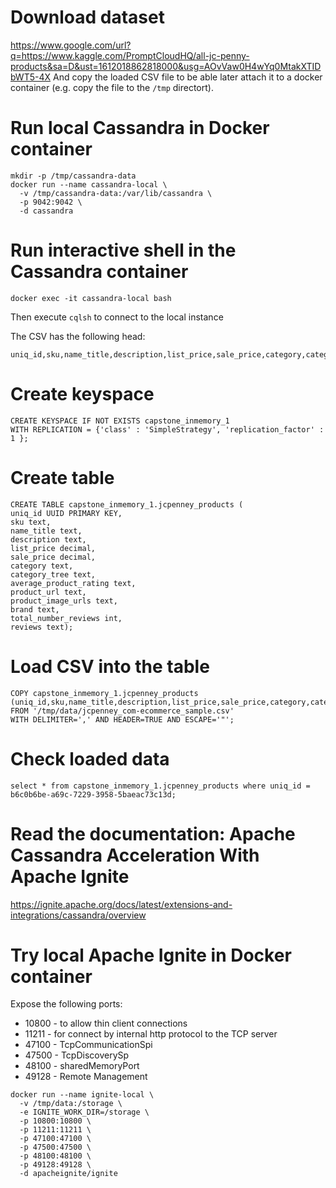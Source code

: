 # Download dataset
https://www.google.com/url?q=https://www.kaggle.com/PromptCloudHQ/all-jc-penny-products&sa=D&ust=1612018862818000&usg=AOvVaw0H4wYq0MtakXTIDbWT5-4X
And copy the loaded CSV file to be able later attach it to a docker container (e.g. copy the file to the `/tmp` directort).  

# Run local Cassandra in Docker container
```
mkdir -p /tmp/cassandra-data
docker run --name cassandra-local \
  -v /tmp/cassandra-data:/var/lib/cassandra \
  -p 9042:9042 \
  -d cassandra
```

# Run interactive shell in the Cassandra container
```
docker exec -it cassandra-local bash
```
Then execute `cqlsh` to connect to the local instance

The CSV has the following head:
```
uniq_id,sku,name_title,description,list_price,sale_price,category,category_tree,average_product_rating,product_url,product_image_urls,brand,total_number_reviews,reviews
```

# Create keyspace
```
CREATE KEYSPACE IF NOT EXISTS capstone_inmemory_1 
WITH REPLICATION = {'class' : 'SimpleStrategy', 'replication_factor' : 1 };
```

# Create table
```
CREATE TABLE capstone_inmemory_1.jcpenney_products ( 
uniq_id UUID PRIMARY KEY,
sku text,
name_title text,
description text,
list_price decimal,
sale_price decimal,
category text,
category_tree text,
average_product_rating text,
product_url text,
product_image_urls text,
brand text,
total_number_reviews int,
reviews text);
```

# Load CSV into the table
```
COPY capstone_inmemory_1.jcpenney_products (uniq_id,sku,name_title,description,list_price,sale_price,category,category_tree,average_product_rating,product_url,product_image_urls,brand,total_number_reviews,reviews) 
FROM '/tmp/data/jcpenney_com-ecommerce_sample.csv' 
WITH DELIMITER=',' AND HEADER=TRUE AND ESCAPE='"';
```

# Check loaded data
```
select * from capstone_inmemory_1.jcpenney_products where uniq_id = b6c0b6be-a69c-7229-3958-5baeac73c13d;
```

# Read the documentation: Apache Cassandra Acceleration With Apache Ignite
https://ignite.apache.org/docs/latest/extensions-and-integrations/cassandra/overview

# Try local Apache Ignite in Docker container
Expose the following ports:
* 10800 - to allow thin client connections
* 11211 - for connect by internal http protocol to the TCP server
* 47100 - TcpCommunicationSpi
* 47500 - TcpDiscoverySp
* 48100 - sharedMemoryPort
* 49128 - Remote Management
```
docker run --name ignite-local \
  -v /tmp/data:/storage \
  -e IGNITE_WORK_DIR=/storage \
  -p 10800:10800 \
  -p 11211:11211 \
  -p 47100:47100 \
  -p 47500:47500 \
  -p 48100:48100 \
  -p 49128:49128 \
  -d apacheignite/ignite
```